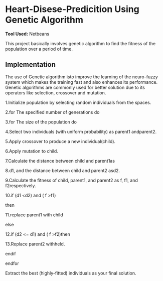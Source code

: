 # Heart-Disese-Predicition Using Genetic Algorithm
**Tool Used:** Netbeans

This project basically involves genetic algorithm to find the fitness of the population over a period of time.

## Implementation

The use of Genetic algorithm isto improve the learning of the neuro-fuzzy system which makes the training fast and also enhances its performance. 
Genetic algorithms are commonly used for better solution due to its operators like selection, crossover and mutation.

1.Initialize population by selecting random individuals from the spaces.


2.for The specified number of generations do


3.for The size of the population do


4.Select two individuals (with uniform probability) as parent1 andparent2.


5.Apply crossover to produce a new individual(child).


6.Apply mutation to child.


7.Calculate the distance between child and parent1as


8.d1, and the distance between child and parent2 asd2.


9.Calculate the fitness of child, parent1, and parent2 as f, f1, and f2respectively.


10.if (d1 <d2) and ( f >f1)


then


11.replace parent1 with child


else


12.if (d2 <= d1) and ( f >f2)then


13.Replace parent2 withheld.


endif


endfor


Extract the best (highly-fitted) individuals as your final solution.

